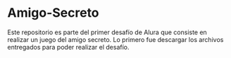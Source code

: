 # Amigo-Secreto
Este repositorio es parte del primer desafío de Alura que consiste en realizar un juego del amigo secreto.
Lo primero fue descargar los archivos entregados para poder realizar el desafío.
